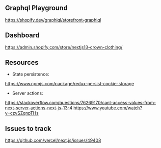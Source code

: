 ## Graphql Playground

https://shopify.dev/graphiql/storefront-graphiql

## Dashboard

https://admin.shopify.com/store/nextjs13-crown-clothing/

## Resources

- State persistence:

https://www.npmjs.com/package/redux-persist-cookie-storage

- Server actions:

https://stackoverflow.com/questions/76269170/cant-access-values-from-next-server-actions-next-js-13-4
https://www.youtube.com/watch?v=czvSZqnpTHs

## Issues to track

https://github.com/vercel/next.js/issues/49408
